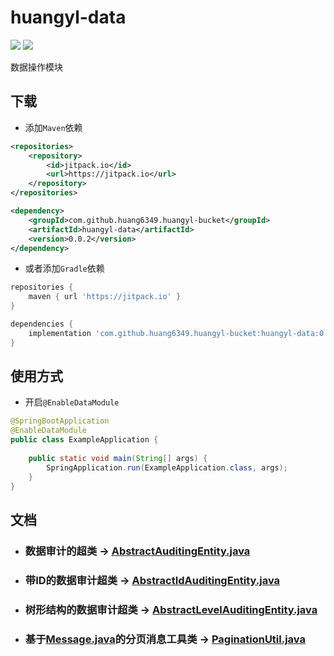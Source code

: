 # huangyl-data

[![](https://img.shields.io/badge/java-^1.8.0-orange.svg?style=flat-square)](http://www.oracle.com/technetwork/java/index.html)
[![](https://jitpack.io/v/huang6349/huangyl-bucket.svg?style=flat-square)](https://jitpack.io/#huang6349/huangyl-bucket)

数据操作模块

## 下载

* 添加`Maven`依赖

```xml
<repositories>
    <repository>
        <id>jitpack.io</id>
        <url>https://jitpack.io</url>
    </repository>
</repositories>
```

```xml
<dependency>
    <groupId>com.github.huang6349.huangyl-bucket</groupId>
    <artifactId>huangyl-data</artifactId>
    <version>0.0.2</version>
</dependency>
```

* 或者添加`Gradle`依赖

```groovy
repositories {
    maven { url 'https://jitpack.io' }
}
```

```groovy
dependencies {
    implementation 'com.github.huang6349.huangyl-bucket:huangyl-data:0.0.2'
}
```

## 使用方式

* 开启`@EnableDataModule`

```java
@SpringBootApplication
@EnableDataModule
public class ExampleApplication {
    
    public static void main(String[] args) {
        SpringApplication.run(ExampleApplication.class, args);
    }
}
```

## 文档

* ### 数据审计的超类 -> [AbstractAuditingEntity.java](./src/main/java/org/hyl/bucket/data/auditing/domain/AbstractAuditingEntity.java)

* ### 带ID的数据审计超类 -> [AbstractIdAuditingEntity.java](./src/main/java/org/hyl/bucket/data/auditing/domain/AbstractIdAuditingEntity.java)

* ### 树形结构的数据审计超类 -> [AbstractLevelAuditingEntity.java](./src/main/java/org/hyl/bucket/data/auditing/level/domain/AbstractLevelAuditingEntity.java)

* ### 基于[Message.java](../huangyl-commons/src/main/java/org/hyl/bucket/commons/result/domain/Message.java)的分页消息工具类 -> [PaginationUtil.java](./src/main/java/org/hyl/bucket/data/commons/pagination/PaginationUtil.java)
